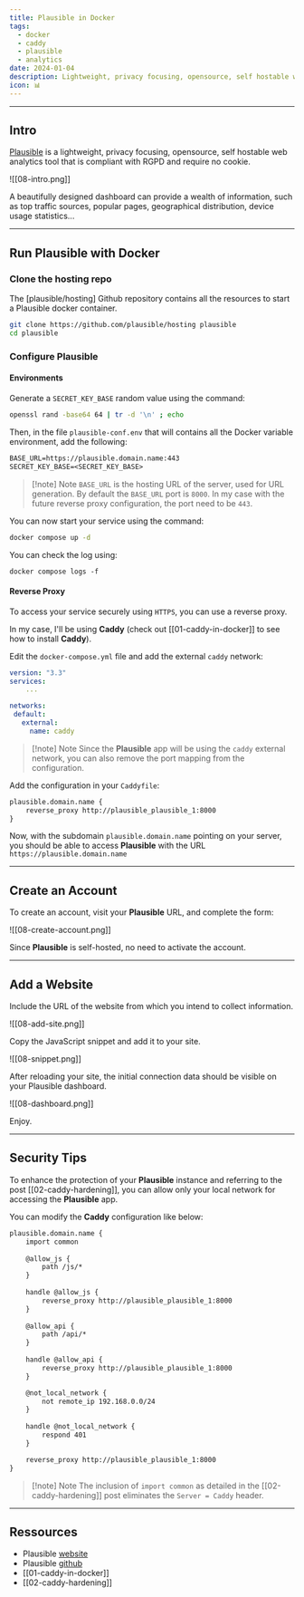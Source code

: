 ```yaml
---
title: Plausible in Docker
tags:
  - docker
  - caddy
  - plausible
  - analytics
date: 2024-01-04
description: Lightweight, privacy focusing, opensource, self hostable web analytics tool for your personal website.
icon: 📊
---
```


---

## Intro

[Plausible](https://plausible.io) is a lightweight, privacy focusing, opensource, self hostable web analytics tool that is compliant with RGPD and require no cookie.

![[08-intro.png]]

A beautifully designed dashboard can provide a wealth of information, such as top traffic sources, popular pages, geographical distribution, device usage statistics...

---

## Run Plausible with Docker

### Clone the hosting repo

The [plausible/hosting] Github repository contains all the resources to start a Plausible docker container.

```bash
git clone https://github.com/plausible/hosting plausible
cd plausible
```

### Configure Plausible

#### Environments

Generate a `SECRET_KEY_BASE` random value using the command:

```bash
openssl rand -base64 64 | tr -d '\n' ; echo
```

Then, in the file `plausible-conf.env` that will contains all the Docker variable environment, add the following:

```txt
BASE_URL=https://plausible.domain.name:443
SECRET_KEY_BASE=<SECRET_KEY_BASE>
```

> [!note] Note
> `BASE_URL` is the hosting URL of the server, used for URL generation. By default the `BASE_URL` port is `8000`. In my case with the future reverse proxy configuration, the port need to be `443`.

You can now start your service using the command:

```bash
docker compose up -d
```

You can check the log using:

```
docker compose logs -f
```

#### Reverse Proxy

To access your service securely using `HTTPS`, you can use a reverse proxy.

In my case, I'll be using **Caddy** (check out [[01-caddy-in-docker]] to see how to install **Caddy**).

Edit the `docker-compose.yml` file and add the external `caddy` network:

```yml {5-8}
version: "3.3"
services:
	...

networks:
 default:
   external:
     name: caddy
```

> [!note] Note
> Since the **Plausible** app will be using the `caddy` external network, you can also remove the port mapping from the configuration.

Add the configuration in your `Caddyfile`:

```txt
plausible.domain.name {
	reverse_proxy http://plausible_plausible_1:8000
}
```

Now, with the subdomain `plausible.domain.name` pointing on your server, you should be able to access **Plausible** with the URL `https://plausible.domain.name`

---

## Create an Account

To create an account, visit your **Plausible** URL, and complete the form:

![[08-create-account.png]]

Since **Plausible** is self-hosted, no need to activate the account.

---

## Add a Website

Include the URL of the website from which you intend to collect information.

![[08-add-site.png]]

Copy the JavaScript snippet and add it to your site.

![[08-snippet.png]]

After reloading your site, the initial connection data should be visible on your Plausible dashboard.

![[08-dashboard.png]]

Enjoy.

---

## Security Tips

To enhance the protection of your **Plausible** instance and referring to the post [[02-caddy-hardening]], you can allow only your local network for accessing the **Plausible** app.

You can modify the **Caddy** configuration like below:

```txt
plausible.domain.name {  
    import common
  
    @allow_js {  
        path /js/*  
    }  
  
    handle @allow_js {  
        reverse_proxy http://plausible_plausible_1:8000
    }
  
    @allow_api {  
        path /api/*  
    }  
  
    handle @allow_api {  
        reverse_proxy http://plausible_plausible_1:8000
    }

	@not_local_network {  
        not remote_ip 192.168.0.0/24
    }  
  
    handle @not_local_network {  
        respond 401  
    }

    reverse_proxy http://plausible_plausible_1:8000
}
```

> [!note] Note
> The inclusion of `import common` as detailed in the [[02-caddy-hardening]] post eliminates the `Server = Caddy` header.

---

## Ressources

- Plausible [website](https://plausible.io)
- Plausible [github](https://github.com/plausible)
- [[01-caddy-in-docker]]
- [[02-caddy-hardening]]
